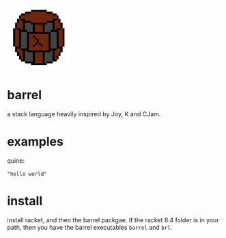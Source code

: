 <img src="barrel_logo.png" width=150px height=150px>

# barrel

a stack language heavily inspired by Joy, K and CJam.

# examples

quine:
```racket
"hello world"
```

# install

install racket, and then the barrel packgae. If the racket 8.4 folder is in your path, then you have the barrel executables `barrel` and `brl`.
